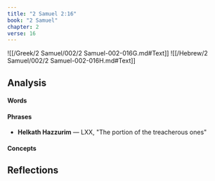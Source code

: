 ```yaml
---
title: "2 Samuel 2:16"
book: "2 Samuel"
chapter: 2
verse: 16
---
```

![[/Greek/2 Samuel/002/2 Samuel-002-016G.md#Text]]
![[/Hebrew/2 Samuel/002/2 Samuel-002-016H.md#Text]]

## Analysis

#### Words

#### Phrases
- **Helkath Hazzurim** — LXX, "The portion of the treacherous ones"

#### Concepts

## Reflections
